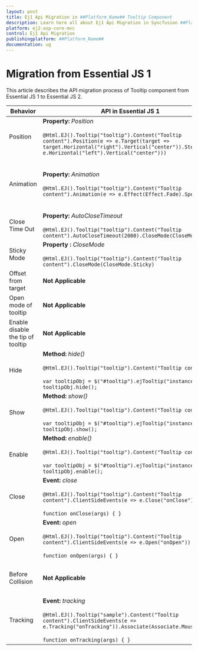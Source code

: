 ```yaml
---
layout: post
title: Ej1 Api Migration in ##Platform_Name## Tooltip Component
description: Learn here all about Ej1 Api Migration in Syncfusion ##Platform_Name## Tooltip component and more.
platform: ej2-asp-core-mvc
control: Ej1 Api Migration
publishingplatform: ##Platform_Name##
documentation: ug
---
```


# Migration from Essential JS 1

This article describes the API migration process of Tooltip component from Essential JS 1 to Essential JS 2.

| Behavior | API in Essential JS 1 | API in Essential JS 2 |
| --- | --- | --- |
| Position | **Property:**  *Position*  <br/><br/>  `@Html.EJ().Tooltip("tooltip").Content("Tooltip content").Position(e => e.Target(target => target.Horizontal("right").Vertical("center")).Stem(e => e.Horizontal("left").Vertical("center")))` | **Property:**  *Position*  <br/><br/>  `@Html.EJS().Tooltip("tooltip").Position(Syncfusion.EJ2.Popups.Position.TopCenter)` |
| Animation | **Property:**  *Animation*  <br/><br/>  `@Html.EJ().Tooltip("tooltip").Content("Tooltip content").Animation(e => e.Effect(Effect.Fade).Speed(200))` | **Property:**  *Animation*  <br/><br/>  `List<Object> animation = new List<Object>();`  <br/>  `animation.Add(new { open = new { effect = "FadeIn" }, close = new { effect = "fadeOut" } });`  <br/>  `ViewBag.animation = animation;`  <br/><br/>`@Html.EJS().Tooltip("tooltip").Animation(ViewBag.animation)`|
| Close Time Out | **Property:**  *AutoCloseTimeout*  <br/><br/>  `@Html.EJ().Tooltip("tooltip").Content("Tooltip content").AutoCloseTimeout(2000).CloseMode(CloseMode.Auto)` | **Property:**  *CloseDelay, openDelay*  <br/><br/>  `@Html.EJS().Tooltip("tooltip").CloseDelay(500)` |
| Sticky Mode |**Property :**  *CloseMode*  <br/><br/>  `@Html.EJ().Tooltip("tooltip").Content("Tooltip content").CloseMode(CloseMode.Sticky)` |**Property:**  *IsSticky*  <br/><br/>  `@Html.EJS().Tooltip("tooltip").IsSticky(true)`|
| Offset from target |**Not Applicable** | **Property:**  *OffsetX/OffsetY*  <br/><br/>  `@Html.EJS().Tooltip("tooltip").OffsetX(10).OffsetY(10)`; |
| Open mode of tooltip | **Not Applicable** | **Property:**  *OpensOn*  <br/><br/>  `@Html.EJS().Tooltip("tooltip").OpensOn("Click")` |
| Enable disable the tip of tooltip | **Not Applicable** | **Property:**  *ShowTipPointer*  <br/><br/>  `@Html.EJS().Tooltip("tooltip").ShowTipPointer(true)` |
| Hide | **Method:**  *hide()*  <br/><br/>  `@Html.EJ().Tooltip("tooltip").Content("Tooltip content")`  <br/><br/>  `var tooltipObj = $("#tooltip").ejTooltip("instance");`  <br/>  `tooltipObj.hide();`| **Method:**  *close()*  <br/><br/>  `@Html.EJS().Tooltip("tooltip").OpensOn("Custom")`  <br/>  <br/>  `var tooltipObj = document.getElementById('tooltip').ej2_instances[0];`  <br/>  `tooltipObj.close();`|
| Show | **Method:**  *show()*  <br/><br/>  `@Html.EJ().Tooltip("tooltip").Content("Tooltip content")`  <br/><br/>  `var tooltipObj = $("#tooltip").ejTooltip("instance");`  <br/>  `tooltipObj.show();` | **Method:**  *open()*  <br/><br/>  `@Html.EJS().Tooltip("tooltip").OpensOn("Custom")`  <br/>  <br/>  `var tooltipObj = document.getElementById('tooltip').ej2_instances[0];`  <br/>  `tooltipObj.open();`|
| Enable | **Method:**  *enable()*  <br/><br/>  `@Html.EJ().Tooltip("tooltip").Content("Tooltip content")`  <br/><br/>  `var tooltipObj = $("#tooltip").ejTooltip("instance");`  <br/>  `tooltipObj.enable();` | **Method:**  *destroy()*  <br/><br/>  `@Html.EJS().Tooltip("tooltip").OpensOn("Custom")`  <br/>  <br/>  `var tooltipObj = document.getElementById('tooltip').ej2_instances[0];`  <br/>  `tooltipObj.destroy();` |
| Close | **Event:**  *close*  <br/><br/>  `@Html.EJ().Tooltip("tooltip").Content("Tooltip content").ClientSideEvents(e => e.Close("onClose"))`  <br/>  <br/>  `function onClose(args) { }` | **Event:**  *AfterClose*  <br/><br/>  `@Html.EJS().Tooltip("tooltip").AfterClose("onAfterClose")`  <br/>  <br/>  `function onAfterClose() { }` |
| Open | **Event:**  *open*  <br/><br/>  `@Html.EJ().Tooltip("tooltip").Content("Tooltip content").ClientSideEvents(e => e.Open("onOpen"))`  <br/>  <br/>  `function onOpen(args) { }` | **Event:**  *AfterOpen*  <br/><br/>  `@Html.EJS().Tooltip("tooltip").AfterOpen("onAfterOpen")`  <br/>  <br/>  `function onAfterOpen() { }`
| Before Collision | **Not Applicable** | **Event:**  *BeforeCollision*  <br/><br/>  `@Html.EJS().Tooltip("tooltip").BeforeCollision("onBeforeCollision")`  <br/>  <br/>  `function onBeforeCollision() { }` |
| Tracking| **Event:**  *tracking*  <br/><br/>  `@Html.EJ().Tooltip("sample").Content("Tooltip content").ClientSideEvents(e => e.Tracking("onTracking")).Associate(Associate.MouseFollow)` <br/>  <br/>  `function onTracking(args) { }` | **Method:**  *MouseTrail*  <br/><br/>  `@Html.EJS().Tooltip("tooltip").MouseTrail(true)` |
